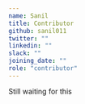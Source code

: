 ```yaml
---
name: Sanil
title: Contributor
github: sanil011
twitter: ""
linkedin: ""
slack: ""
joining_date: ""
role: "contributor"
---
```


Still waiting for this

